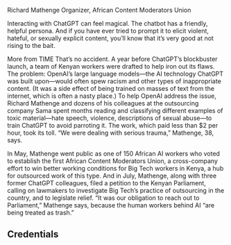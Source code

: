 Richard Mathenge
Organizer, African Content Moderators Union

Interacting with ChatGPT can feel magical. The chatbot has a friendly, helpful persona. And if you have ever tried to prompt it to elicit violent, hateful, or sexually explicit content, you’ll know that it’s very good at not rising to the bait.

More from TIME
That’s no accident. A year before ChatGPT’s blockbuster launch, a team of Kenyan workers were drafted to help iron out its flaws. The problem: OpenAI’s large language models—the AI technology ChatGPT was built upon—would often spew racism and other types of inappropriate content. (It was a side effect of being trained on masses of text from the internet, which is often a nasty place.) To help OpenAI address the issue, Richard Mathenge and dozens of his colleagues at the outsourcing company Sama spent months reading and classifying different examples of toxic material—hate speech, violence, descriptions of sexual abuse—to train ChatGPT to avoid parroting it. The work, which paid less than $2 per hour, took its toll. “We were dealing with serious trauma,” Mathenge, 38, says.

In May, Mathenge went public as one of 150 African AI workers who voted to establish the first African Content Moderators Union, a cross-company effort to win better working conditions for Big Tech workers in Kenya, a hub for outsourced work of this type. And in July, Mathenge, along with three former ChatGPT colleagues, filed a petition to the Kenyan Parliament, calling on lawmakers to investigate Big Tech’s practice of outsourcing in the country, and to legislate relief. “It was our obligation to reach out to Parliament,” Mathenge says, because the human workers behind AI “are being treated as trash.”

## Credentials